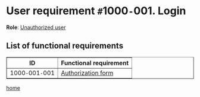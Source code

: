 <h1>User requirement <code>#</code>1000<code>-</code>001. Login</h1>
<p><strong>Role</strong>: <a href='R1000.md'>Unauthorized user</a></p>
<h2>List of functional requirements</h2>
<table border='1'>
<tr><th>ID</th><th>Functional requirement</th></tr>
<tr><td>1000<code>-</code>001<code>-</code>001</td><td><a href='FR1000001001.md'>Authorization form</a></td></tr>
</table>
<p><a href='index.md'>home</a></p>